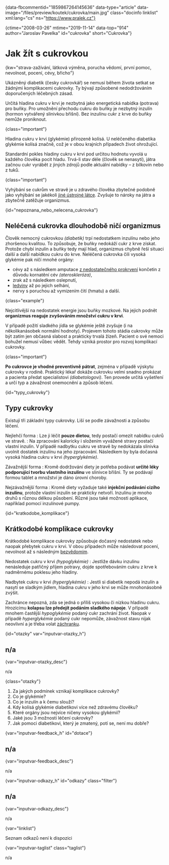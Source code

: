 
{data-fbcommentid="1859867264145636" data-type="article" data-image="/files/preview/koutek/cukrovka/main.jpg" class="docinfo linklist" xml:lang="cs" ns="https://www.pralek.cz"}

{ctime="2008-03-26" mtime="2019-11-14" data-top="914" author="Jaroslav Pavelka" id="cukrovka" short="Cukrovka"}

# Jak žít s cukrovkou 

{kw="strava-zažívání, látková výměna, porucha vědomí, první pomoc, nevolnost, pocení, cévy, břicho"}

Ukázněný diabetik (česky cukrovkář) se nemusí během života setkat se žádnými komplikacemi cukrovky. Ty bývají způsobené nedodržováním doporučených léčebných zásad. 

Určitá hladina cukru v krvi je nezbytná jako energetická nabídka (potrava) pro buňky. Pro umožnění přechodu cukru do buňky je nezbytný inzulín (hormon vytvářený slinivkou břišní). Bez inzulínu cukr z krve do buňky nemůže proniknout. 

{class="important"}

Hladina cukru v krvi (glykémie) přirozeně kolísá. U neléčeného diabetika glykémie kolísá značně, což je v obou krajních případech život ohrožující. 

Standardní pokles hladiny cukru v krvi pod určitou hodnotu vyvolá u každého člověka pocit hladu. Trvá-li stav déle (člověk se nenasytí), játra začnou cukr vyrábět z jiných zdrojů podle aktuální nabídky – z bílkovin nebo z tuků. 

{class="important"}

Vyhýbání se cukrům ve stravě je u zdravého člověka zbytečné podobně jako vyhýbání se jakékoli [jiné ústrojné látce][1]. Zvyšuje to nároky na játra a zbytečně zatěžuje organizmus. 

{id="nepoznana\_nebo\_nelecena_cukrovka"}

## Neléčená cukrovka dlouhodobě ničí organizmus 

Člověk nemocný cukrovkou _(diabetik)_ trpí nedostatkem inzulínu nebo jeho zhoršenou kvalitou. To způsobuje, že buňky nedokáží cukr z krve získat. Protože chybí inzulín a buňky tedy mají hlad, organizmus chybně řeší situaci další a další nabídkou cukru do krve. Neléčená cukrovka čili vysoká glykémie pak ničí mnohé orgány: 

  * cévy až s následkem amputace [z nedostatečného prokrvení][2] končetin z důvodu kornatění cév _(ateroskleróza)_, 
  * zrak až s následkem oslepnutí, 
  * [ledviny][3] až po jejich selhání, 
  * nervy s poruchou až vymizením čití (hmatu) a další. 

{class="example"}

Nejcitlivější na nedostatek energie jsou buňky mozkové. Na jejich podnět **organizmus reaguje zvyšováním množství cukru v krvi**. 

V případě požití sladkého jídla se glykémie ještě zvyšuje (i na několikanásobek normální hodnoty). Projevem tohoto stádia cukrovky může být zatím jen občasná slabost a prakticky trvalá žízeň. Pacient o své nemoci bohužel nemusí vůbec vědět. Tehdy vzniká prostor pro rozvoj komplikací cukrovky. 

{class="important"}

**Po cukrovce je vhodné preventivně pátrat**, zejména v případě výskytu cukrovky v rodině. Praktický lékař dokáže cukrovku velmi snadno prokázat a pacienta předat specialistovi _(diabetologovi)_. Ten provede určitá vyšetření a určí typ a závažnost onemocnění a způsob léčení. 

{id="typy_cukrovky"}

## Typy cukrovky 

Existují tři základní typy cukrovky. Liší se podle závažnosti a způsobu léčení. 

Nejlehčí forma 
:   Lze ji léčit **pouze dietou**, tedy postačí omezit nabídku cukrů ve stravě. 
:   Na zpracování kaloricky i složením vyvážené stravy postačí vlastní inzulín. V případě nadbytku cukru ve stravě by nedokázala slinivka uvolnit dostatek inzulínu na jeho zpracování. Následkem by byla dočasná vysoká hladina cukru v krvi _(hyperglykémie)_. 

Závažnější forma 
:   Kromě dodržování diety je potřeba podávat **určité léky podporující tvorbu vlastního inzulínu** ve slinivce břišní. Ty se podávají formou tablet a množství je dáno úrovní choroby. 

Nejzávažnější forma 
:   Kromě diety vyžaduje také **injekční podávání cizího inzulínu**, protože vlastní inzulín se prakticky netvoří. Inzulínu je mnoho druhů s různou délkou působení. Různé jsou také možnosti aplikace, například pomocí inzulínové pumpy. 

{id="kratkodobe_komplikace"}

## Krátkodobé komplikace cukrovky 

Krátkodobé komplikace cukrovky způsobuje dočasný nedostatek nebo naopak přebytek cukru v krvi. V obou případech může následovat pocení, nevolnost až s následným [bezvědomím][4]. 

Nedostatek cukru v krvi _(hypoglykémie)_ 
:   Jestliže dávku inzulínu nenásleduje patřičný příjem potravy, dojde spotřebováním cukru z krve k nadměrnému poklesu jeho hladiny. 

Nadbytek cukru v krvi _(hyperglykémie)_ 
:   Jestli si diabetik nepodá inzulín a nasytí se sladkým jídlem, hladina cukru v jeho krvi se může mnohonásobně zvýšit. 

Zachránce nepozná, zda se jedná o příliš vysokou či nízkou hladinu cukru. Hrozícímu **kolapsu lze předejít podáním sladkého nápoje**. V případě mnohem častější _hypoglykémie_ podaný cukr zachrání život. Naopak v případě _hyperglykémie_ podaný cukr nepomůže, závažnost stavu nijak neovlivní a je třeba volat [záchranku][5]. 

{id="otazky" var="inputvar-otazky_h"}

## n/a 

{var="inputvar-otazky_desc"}

n/a 

{class="otazky"}

  1. Za jakých podmínek vznikají komplikace cukrovky? 
  2. Co je glykémie? 
  3. Co je inzulín a k čemu slouží? 
  4. Kdy kolísá glykémie diabetikovi více než zdravému člověku? 
  5. Které orgány jsou nejvíce ničeny vysokou glykémií? 
  6. Jaké jsou 3 možnosti léčení cukrovky? 
  7. Jak pomoci diabetikovi, který je zmatený, potí se, není mu dobře? 

{var="inputvar-feedback_h" id="dotace"}

## n/a 

{var="inputvar-feedback_desc"}

n/a 

{var="inputvar-odkazy_h" id="odkazy" class="filter"}

## n/a 

{var="inputvar-odkazy_desc"}

n/a 

{var="linklist"}

Seznam odkazů není k dispozici 

{var="inputvar-taglist" class="taglist"}

n/a

 [1]: cholesterol
 [2]: srdecni_infarkt
 [3]: mocove_kameny
 [4]: kolaps
 [5]: zachranka

